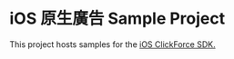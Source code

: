 # iOS 原生廣告 Sample Project
This project hosts samples for the [iOS ClickForce SDK.](http://cdn.doublemax.net/sdk/iOS-Native-tvbs.html)
